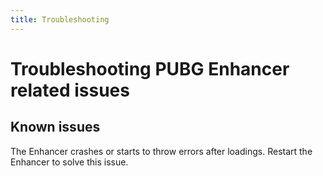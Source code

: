 ```yaml
---
title: Troubleshooting
---
```


# Troubleshooting PUBG Enhancer related issues

## Known issues
The Enhancer crashes or starts to throw errors after loadings. Restart the Enhancer to solve this issue.
